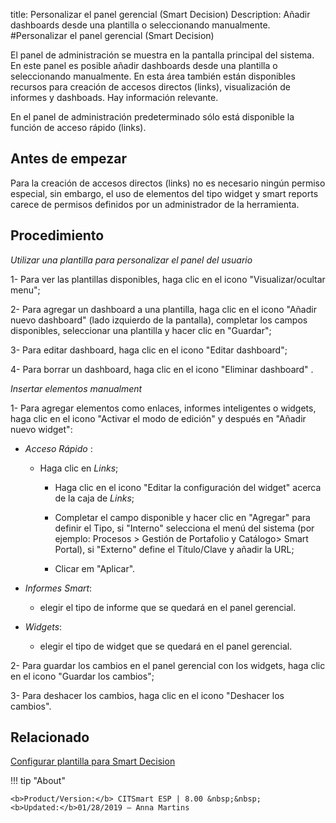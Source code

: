 title: Personalizar el panel gerencial (Smart Decision)
Description: Añadir dashboards desde una plantilla o seleccionando manualmente.
#Personalizar el panel gerencial (Smart Decision)


El panel de administración se muestra en la pantalla principal del sistema. En
este panel es posible añadir dashboards desde una plantilla o seleccionando
manualmente. En esta área también están disponibles recursos para creación de
accesos directos (links), visualización de informes y dashboads. Hay información
relevante.

En el panel de administración predeterminado sólo está disponible la función de
acceso rápido (links).

Antes de empezar
--------------------

Para la creación de accesos directos (links) no es necesario ningún permiso
especial, sin embargo, el uso de elementos del tipo widget y smart reports
carece de permisos definidos por un administrador de la herramienta.

Procedimiento
-----------------

*Utilizar una plantilla para personalizar el panel del usuario*

1-  Para ver las plantillas disponibles, haga clic en el icono "Visualizar/ocultar menu";

2-  Para agregar un dashboard a una plantilla, haga clic en el icono "Añadir nuevo dashboard" (lado
    izquierdo de la pantalla), completar los campos disponibles, seleccionar una
    plantilla y hacer clic en "Guardar";

3-  Para editar dashboard, haga clic en el icono "Editar dashboard";

4-  Para borrar un dashboard, haga clic en el icono "Eliminar dashboard" .

*Insertar elementos manualment*

1-  Para agregar elementos como enlaces, informes inteligentes o widgets, haga
    clic en el icono "Activar el modo de edición" y después en "Añadir nuevo widget":

   *   *Acceso Rápido* :

         *   Haga clic en *Links*;

             *   Haga clic en el icono "Editar la configuración del widget" acerca de la caja de *Links*;

             *   Completar el campo disponible y hacer clic en "Agregar" para definir
                 el Tipo, si "Interno" selecciona el menú del sistema (por ejemplo:
                 Procesos \> Gestión de Portafolio y Catálogo\> Smart Portal), si
                 "Externo" define el Título/Clave y añadir la URL;

             *   Clicar em "Aplicar".

  *   *Informes Smart*:

      *   elegir el tipo de informe que se quedará en el panel gerencial.

  *   *Widgets*:

      *   elegir el tipo de widget que se quedará en el panel gerencial.

2-  Para guardar los cambios en el panel gerencial con los widgets, haga clic en
    el icono "Guardar los cambios";

3-  Para deshacer los cambios, haga clic en el icono "Deshacer los cambios".



Relacionado
-------

[Configurar plantilla para Smart Decision](/es-es/citsmart-esp-8/platform-administration/configuring-automatic-actions/templates-configure-smart-decision-template.html)


!!! tip "About"

    <b>Product/Version:</b> CITSmart ESP | 8.00 &nbsp;&nbsp;
    <b>Updated:</b>01/28/2019 – Anna Martins
